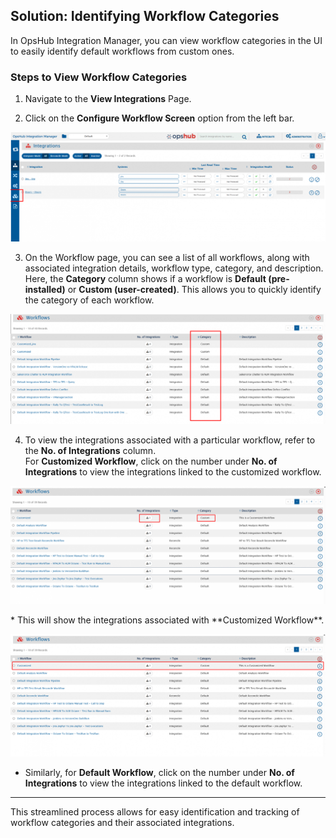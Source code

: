## Solution: Identifying Workflow Categories

In OpsHub Integration Manager, you can view workflow categories in the UI to easily identify default workflows from custom ones.

### Steps to View Workflow Categories

1. Navigate to the **View Integrations** Page.  

2. Click on the **Configure Workflow Screen** option from the left bar.  

<p align="center">
  <img src="../../../assets/AllIntegrations.png" alt="All Integrations" />
</p>

3. On the Workflow page, you can see a list of all workflows, along with associated integration details, workflow type, category, and description.  
   Here, the **Category** column shows if a workflow is **Default (pre-installed)** or **Custom (user-created)**. This allows you to quickly identify the category of each workflow.  

<p align="center">
  <img src="../../../assets/WorkflowCategory.png" alt="Workflow Category" />
</p>

4. To view the integrations associated with a particular workflow, refer to the **No. of Integrations** column.  
   For **Customized Workflow**, click on the number under **No. of Integrations** to view the integrations linked to the customized workflow.  

<p align="center">
  <img src="../../../assets/ClickOnCustomized.png" alt="Click On Customized" />
</p>
* This will show the integrations associated with **Customized Workflow**.  

<p align="center">
  <img src="../../../assets/CustomizedWorkflowIntegration.png" alt="Customized Workflow Integration" />
</p>

* Similarly, for **Default Workflow**, click on the number under **No. of Integrations** to view the integrations linked to the default workflow.  

---

This streamlined process allows for easy identification and tracking of workflow categories and their associated integrations.
